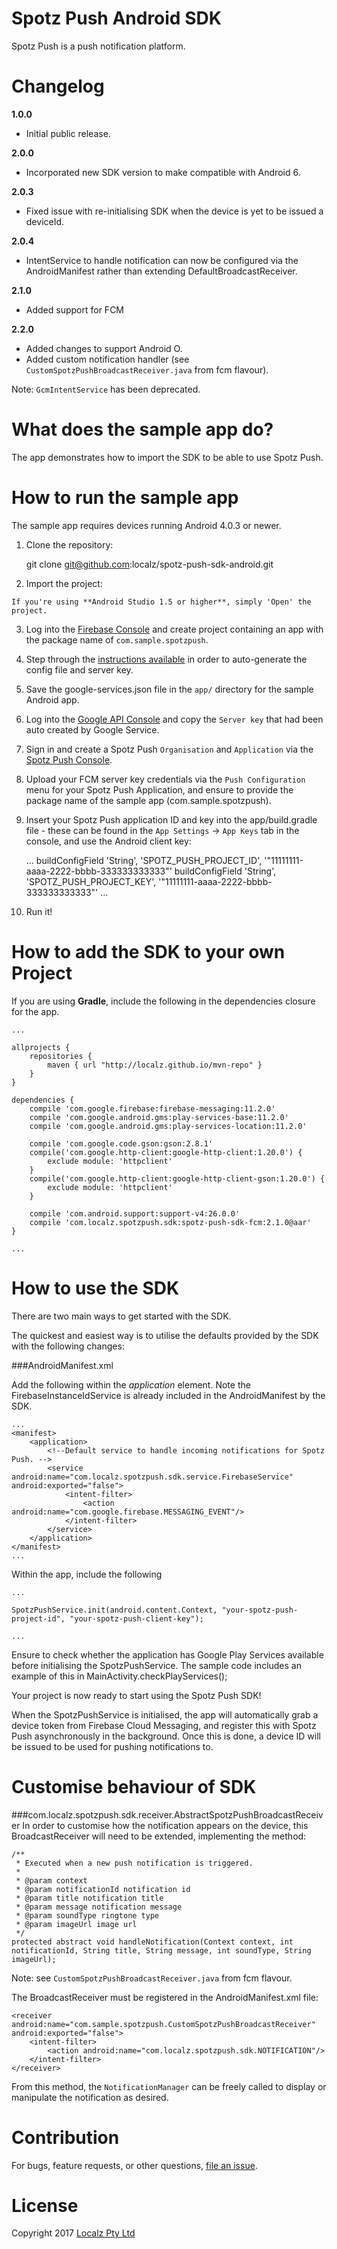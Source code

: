 Spotz Push Android SDK
=================

Spotz Push is a push notification platform.

Changelog
=========

**1.0.0**

* Initial public release.

**2.0.0**

* Incorporated new SDK version to make compatible with Android 6.

**2.0.3**

* Fixed issue with re-initialising SDK when the device is yet to be issued a deviceId.

**2.0.4**

* IntentService to handle notification can now be configured via the AndroidManifest rather than extending DefaultBroadcastReceiver.

**2.1.0**

* Added support for FCM

**2.2.0**

* Added changes to support Android O.
* Added custom notification handler (see `CustomSpotzPushBroadcastReceiver.java` from fcm flavour).

Note: `GcmIntentService` has been deprecated.


What does the sample app do?
============================

The app demonstrates how to import the SDK to be able to use Spotz Push.

How to run the sample app
=========================

The sample app requires devices running Android 4.0.3 or newer.

  1. Clone the repository:
  
        git clone git@github.com:localz/spotz-push-sdk-android.git

  2. Import the project:
    
    If you're using **Android Studio 1.5 or higher**, simply 'Open' the project.

  3. Log into the [Firebase  Console](https://console.firebase.google.com/) and create  project containing an app with the package name of `com.sample.spotzpush`.

  4. Step through the [instructions available](https://firebase.google.com/docs/android/setup) in order to auto-generate the config file and server key.

  5. Save the google-services.json file in the `app/` directory for the sample Android app.

  6. Log into the [Google API Console](https://console.developers.google.com/) and copy the `Server key` that had been auto created by Google Service.

  7. Sign in and create a Spotz Push `Organisation` and `Application` via the [Spotz Push Console](https://console.localz.io/spotz-push).

  8. Upload your FCM server key credentials via the `Push Configuration` menu for your Spotz Push Application, and ensure to provide the package name of the sample app (com.sample.spotzpush).

  9. Insert your Spotz Push application ID and key into the app/build.gradle file - these can be found in the `App Settings` -> `App Keys` tab in the console, and use the Android client key:

        ...
        buildConfigField 'String', 'SPOTZ_PUSH_PROJECT_ID', '"11111111-aaaa-2222-bbbb-333333333333"'
        buildConfigField 'String', 'SPOTZ_PUSH_PROJECT_KEY', '"11111111-aaaa-2222-bbbb-333333333333"'
        ...

  10. Run it!


How to add the SDK to your own Project
======================================

If you are using **Gradle**, include the following in the dependencies closure for the app.

    ...

    allprojects {
        repositories {
            maven { url "http://localz.github.io/mvn-repo" }
        }
    }

    dependencies {
        compile 'com.google.firebase:firebase-messaging:11.2.0'
        compile 'com.google.android.gms:play-services-base:11.2.0'
        compile 'com.google.android.gms:play-services-location:11.2.0'

        compile 'com.google.code.gson:gson:2.8.1'
        compile('com.google.http-client:google-http-client:1.20.0') {
            exclude module: 'httpclient'
        }
        compile('com.google.http-client:google-http-client-gson:1.20.0') {
            exclude module: 'httpclient'
        }

        compile 'com.android.support:support-v4:26.0.0'
        compile 'com.localz.spotzpush.sdk:spotz-push-sdk-fcm:2.1.0@aar'
    }
    
    ...

How to use the SDK
==================

There are two main ways to get started with the SDK.

The quickest and easiest way is to utilise the defaults provided by the SDK with the following changes:

###AndroidManifest.xml

Add the following within the *application* element. Note the FirebaseInstanceIdService is already included in the AndroidManifest by the SDK.

    ...
    <manifest>
        <application>
            <!--Default service to handle incoming notifications for Spotz Push. -->
            <service android:name="com.localz.spotzpush.sdk.service.FirebaseService" android:exported="false">
                <intent-filter>
                    <action android:name="com.google.firebase.MESSAGING_EVENT"/>
                </intent-filter>
            </service>
        </application>
    </manifest>
    ...

Within the app, include the following

    ...
    
    SpotzPushService.init(android.content.Context, "your-spotz-push-project-id", "your-spotz-push-client-key");

    ...

Ensure to check whether the application has Google Play Services available before initialising the SpotzPushService. The sample code includes an example of this in MainActivity.checkPlayServices();

Your project is now ready to start using the Spotz Push SDK!

When the SpotzPushService is initialised, the app will automatically grab a device token from Firebase Cloud Messaging, and register this with Spotz Push asynchronously in the background. Once this is done, a device ID will be issued to be used for pushing notifications to.

Customise behaviour of SDK
============
###com.localz.spotzpush.sdk.receiver.AbstractSpotzPushBroadcastReceiver
In order to customise how the notification appears on the device, this BroadcastReceiver will need to be extended, implementing the method:

    /**
     * Executed when a new push notification is triggered.
     *
     * @param context
     * @param notificationId notification id
     * @param title notification title
     * @param message notification message
     * @param soundType ringtone type
     * @param imageUrl image url
     */
    protected abstract void handleNotification(Context context, int notificationId, String title, String message, int soundType, String imageUrl);

Note: see `CustomSpotzPushBroadcastReceiver.java` from fcm flavour.

The BroadcastReceiver must be registered in the AndroidManifest.xml file:

    <receiver android:name="com.sample.spotzpush.CustomSpotzPushBroadcastReceiver" android:exported="false">
        <intent-filter>
            <action android:name="com.localz.spotzpush.sdk.NOTIFICATION"/>
        </intent-filter>
    </receiver>

From this method, the `NotificationManager` can be freely called to display or manipulate the notification as desired.


Contribution
============

For bugs, feature requests, or other questions, [file an issue](https://github.com/localz/spotz-push-sdk-android/issues/new).

License
=======

Copyright 2017 [Localz Pty Ltd](http://www.localz.com/)
